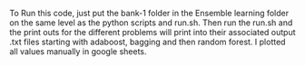 To Run this code, just put the bank-1 folder in the Ensemble learning folder on the same level as the python
scripts and run.sh. Then run the run.sh and the print outs for the different problems will print into
their associated output .txt files starting with adaboost, bagging and then random forest. I plotted all values
manually in google sheets.